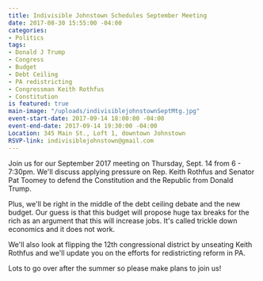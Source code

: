 ```yaml
---
title: Indivisible Johnstown Schedules September Meeting
date: 2017-08-30 15:55:00 -04:00
categories:
- Politics
tags:
- Donald J Trump
- Congress
- Budget
- Debt Ceiling
- PA redistricting
- Congressman Keith Rothfus
- Constitution
is featured: true
main-image: "/uploads/indivisiblejohnstownSeptMtg.jpg"
event-start-date: 2017-09-14 18:00:00 -04:00
event-end-date: 2017-09-14 19:30:00 -04:00
Location: 345 Main St., Loft 1, downtown Johnstown
RSVP-link: indivisiblejohnstown@gmail.com
---
```


Join us for our September 2017 meeting on Thursday, Sept. 14 from 6 - 7:30pm.  We'll discuss applying pressure on Rep. Keith Rothfus and Senator Pat Toomey to defend the Constitution and the Republic from Donald Trump.

Plus, we'll be right in the middle of the debt ceiling debate and the new budget.  Our guess is that this budget will propose huge tax breaks for the rich as an argument that this will increase jobs.  It's called trickle down economics and it does not work.

We'll also look at flipping the 12th congressional district by unseating Keith Rothfus and we'll update you on the efforts for redistricting reform in PA.

Lots to go over after the summer so please make plans to join us!  